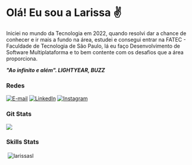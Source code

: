 <h1>Olá! Eu sou a Larissa ✌</h1>

Iniciei no mundo da Tecnologia em 2022, quando resolvi dar a chance de conhecer e ir mais a fundo na área, estudei e consegui entrar na FATEC - Faculdade de Tecnologia de São Paulo, lá eu faço Desenvolvimento de Software Multiplataforma e to bem contente com os desafios que a área proporciona.

<b><i>"Ao infinito e além". LIGHTYEAR, BUZZ</i></b>

<h3 align="left">Redes</h3>

[![E-mail](https://img.shields.io/badge/-Email-000?style=for-the-badge&logo=microsoft-outlook&logoColor=6ebd6d&color:FFF)](mailto:larissa.silvaedge@gmail.com)
[![LinkedIn](https://img.shields.io/badge/-LinkedIn-000?style=for-the-badge&logo=linkedin&logoColor=6ebd6d&color:FFF)](https://www.linkedin.com/in/larissa-silva-874022150/)
[![Instagram](https://img.shields.io/badge/-Instagram-000?style=for-the-badge&logo=instagram&logoColor=6ebd6d&color:FFF)](https://www.instagram.com/soolari2/)

<h3 align="left">Git Stats</h3>
<picture>
  <source
    srcset="https://github-readme-stats.vercel.app/api?username=larissaSL&show_icons=true&theme=dark"
    media="(prefers-color-scheme: dark)"
  />
  <source
    srcset="https://github-readme-stats.vercel.app/api?username=larissaSL&show_icons=true"
    media="(prefers-color-scheme: light), (prefers-color-scheme: no-preference)"
  />
  <img src="https://github-readme-stats.vercel.app/api?username=larissaSL&show_icons=true" />
</picture>

<h3 align="left">Skills Stats</h3>
<p>&nbsp;<img align="center" src="https://github-readme-stats.vercel.app/api/top-langs?username=larissasl&show_icons=true&locale=en&layout=compact&theme=dark" alt="larissasl" /></p>

